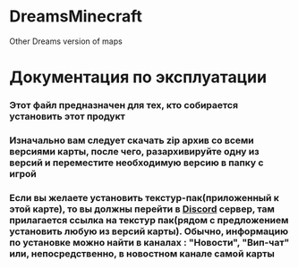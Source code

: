 # DreamsMinecraft
Other Dreams version of maps 
<h1>Документация по эксплуатации</h1>
<h3>Этот файл предназначен для тех, кто собирается установить этот продукт</h3>
<h3>Изначально вам следует скачать zip архив со всеми версиями карты, после чего, разархивируйте одну из версий и переместите необходимую версию в папку с игрой</h3>
<h3>Если вы желаете установить текстур-пак(приложенный к этой карте), то вы должны перейти в <a target="_blank" href="https://discord.gg/NUaYrXB2as">Discord</a> сервер, там прилагается ссылка на текстур пак(рядом с предложением установить любую из версий карты). Обычно, информацию по установке можно найти в каналах : "Новости", "Вип-чат" или, непосредственно, в новостном канале самой карты</h3>
